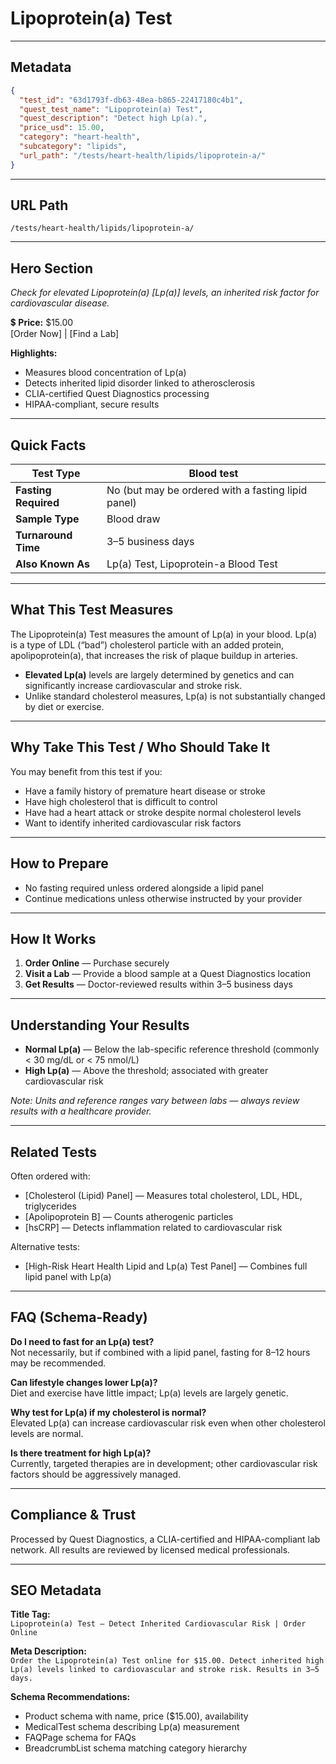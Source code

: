 # Lipoprotein(a) Test

---

## Metadata
```json
{
  "test_id": "63d1793f-db63-48ea-b865-22417180c4b1",
  "quest_test_name": "Lipoprotein(a) Test",
  "quest_description": "Detect high Lp(a).",
  "price_usd": 15.00,
  "category": "heart-health",
  "subcategory": "lipids",
  "url_path": "/tests/heart-health/lipids/lipoprotein-a/"
}
```

---

## URL Path
`/tests/heart-health/lipids/lipoprotein-a/`

---

## Hero Section
_Check for elevated Lipoprotein(a) [Lp(a)] levels, an inherited risk factor for cardiovascular disease._

💲 **Price:** $15.00  
[Order Now] | [Find a Lab]

**Highlights:**
- Measures blood concentration of Lp(a)
- Detects inherited lipid disorder linked to atherosclerosis
- CLIA-certified Quest Diagnostics processing
- HIPAA-compliant, secure results

---

## Quick Facts
| **Test Type**         | Blood test |
|----------------------|------------|
| **Fasting Required** | No (but may be ordered with a fasting lipid panel) |
| **Sample Type**      | Blood draw |
| **Turnaround Time**  | 3–5 business days |
| **Also Known As**    | Lp(a) Test, Lipoprotein-a Blood Test |

---

## What This Test Measures
The Lipoprotein(a) Test measures the amount of Lp(a) in your blood. Lp(a) is a type of LDL (“bad”) cholesterol particle with an added protein, apolipoprotein(a), that increases the risk of plaque buildup in arteries.  
- **Elevated Lp(a)** levels are largely determined by genetics and can significantly increase cardiovascular and stroke risk.
- Unlike standard cholesterol measures, Lp(a) is not substantially changed by diet or exercise.

---

## Why Take This Test / Who Should Take It
You may benefit from this test if you:
- Have a family history of premature heart disease or stroke
- Have high cholesterol that is difficult to control
- Have had a heart attack or stroke despite normal cholesterol levels
- Want to identify inherited cardiovascular risk factors

---

## How to Prepare
- No fasting required unless ordered alongside a lipid panel  
- Continue medications unless otherwise instructed by your provider

---

## How It Works
1. **Order Online** — Purchase securely  
2. **Visit a Lab** — Provide a blood sample at a Quest Diagnostics location  
3. **Get Results** — Doctor-reviewed results within 3–5 business days

---

## Understanding Your Results
- **Normal Lp(a)** — Below the lab-specific reference threshold (commonly < 30 mg/dL or < 75 nmol/L)  
- **High Lp(a)** — Above the threshold; associated with greater cardiovascular risk

*Note: Units and reference ranges vary between labs — always review results with a healthcare provider.*

---

## Related Tests
Often ordered with:
- [Cholesterol (Lipid) Panel] — Measures total cholesterol, LDL, HDL, triglycerides  
- [Apolipoprotein B] — Counts atherogenic particles  
- [hsCRP] — Detects inflammation related to cardiovascular risk

Alternative tests:
- [High-Risk Heart Health Lipid and Lp(a) Test Panel] — Combines full lipid panel with Lp(a)

---

## FAQ (Schema-Ready)
**Do I need to fast for an Lp(a) test?**  
Not necessarily, but if combined with a lipid panel, fasting for 8–12 hours may be recommended.

**Can lifestyle changes lower Lp(a)?**  
Diet and exercise have little impact; Lp(a) levels are largely genetic.

**Why test for Lp(a) if my cholesterol is normal?**  
Elevated Lp(a) can increase cardiovascular risk even when other cholesterol levels are normal.

**Is there treatment for high Lp(a)?**  
Currently, targeted therapies are in development; other cardiovascular risk factors should be aggressively managed.

---

## Compliance & Trust
Processed by Quest Diagnostics, a CLIA-certified and HIPAA-compliant lab network. All results are reviewed by licensed medical professionals.

---

## SEO Metadata
**Title Tag:**  
`Lipoprotein(a) Test – Detect Inherited Cardiovascular Risk | Order Online`

**Meta Description:**  
`Order the Lipoprotein(a) Test online for $15.00. Detect inherited high Lp(a) levels linked to cardiovascular and stroke risk. Results in 3–5 days.`

**Schema Recommendations:**
- Product schema with name, price ($15.00), availability
- MedicalTest schema describing Lp(a) measurement
- FAQPage schema for FAQs
- BreadcrumbList schema matching category hierarchy
